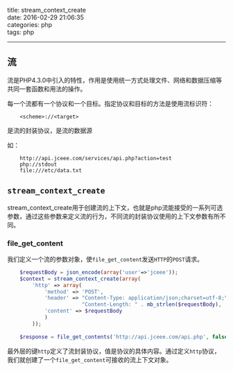title: stream_context_create  
date: 2016-02-29 21:06:35  
categories: php  
tags: php  

---

## 流

流是PHP4.3.0中引入的特性，作用是使用统一方式处理文件、网络和数据压缩等共同一套函数和用法的操作。

每一个流都有一个协议和一个目标。指定协议和目标的方法是使用流标识符：

```
	<scheme>://<target>
```

<scheme>是流的封装协议，<target>是流的数据源

如：

```
	http://api.jceee.com/services/api.php?action=test
	php://stdout
	file:///etc/data.txt
```

## `stream_context_create`

stream_context_create用于创建流的上下文，也就是php流能接受的一系列可选参数，通过这些参数来定义流的行为，不同流的封装协议使用的上下文参数有所不同。

### file_get_content

我们定义一个流的参数对象，使`file_get_content`发送`HTTP`的`POST`请求。

```php
	$requestBody = json_encode(array('user'=>'jceee'));
	$context = stream_context_create(array(
	    'http' => array(
	        'method' => 'POST',
	        'header' => "Content-Type: application/json;charset=utf-8;\r\n" . 
	                    "Content-Length: " . mb_strlen($requestBody),
	        'content' => $requestBody
	        )
	    ));
	
	$response = file_get_contents('http://api.jceee.com/api.php', false, $context);
```

最外层的键`http`定义了流封装协议，值是协议的具体内容。通过定义`http`协议，我们就创建了一个`file_get_content`可接收的流上下文对象。















